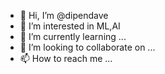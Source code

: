 - 👋 Hi, I’m @dipendave
- 👀 I’m interested in ML,AI
- 🌱 I’m currently learning ...
- 💞️ I’m looking to collaborate on ...
- 📫 How to reach me ...

<!---
dipendave/dipendave is a ✨ special ✨ repository because its `README.md` (this file) appears on your GitHub profile.
You can click the Preview link to take a look at your changes.
--->
